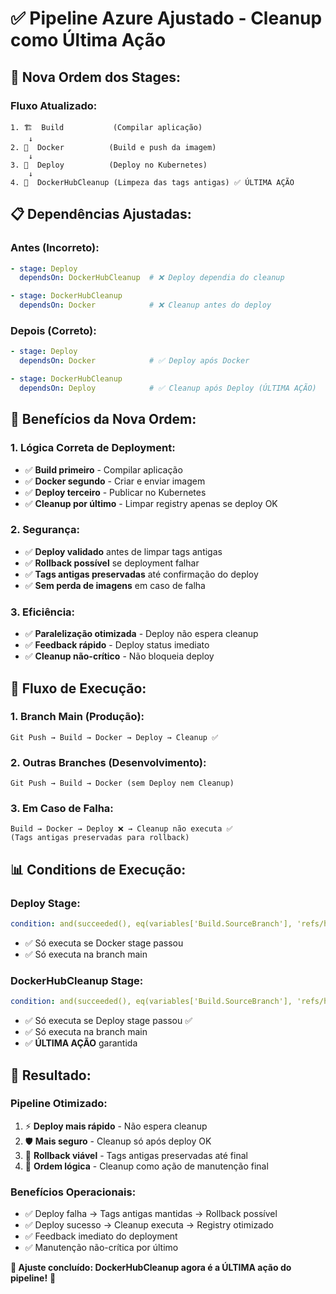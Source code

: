 # ✅ Pipeline Azure Ajustado - Cleanup como Última Ação

## 🔄 **Nova Ordem dos Stages:**

### **Fluxo Atualizado:**
```
1. 🏗️  Build           (Compilar aplicação)
    ↓
2. 🐳  Docker          (Build e push da imagem)
    ↓
3. 🚀  Deploy          (Deploy no Kubernetes)
    ↓
4. 🧹  DockerHubCleanup (Limpeza das tags antigas) ✅ ÚLTIMA AÇÃO
```

## 📋 **Dependências Ajustadas:**

### **Antes (Incorreto):**
```yaml
- stage: Deploy
  dependsOn: DockerHubCleanup  # ❌ Deploy dependia do cleanup

- stage: DockerHubCleanup
  dependsOn: Docker            # ❌ Cleanup antes do deploy
```

### **Depois (Correto):**
```yaml
- stage: Deploy
  dependsOn: Docker            # ✅ Deploy após Docker

- stage: DockerHubCleanup
  dependsOn: Deploy            # ✅ Cleanup após Deploy (ÚLTIMA AÇÃO)
```

## 🎯 **Benefícios da Nova Ordem:**

### **1. Lógica Correta de Deployment:**
- ✅ **Build primeiro** - Compilar aplicação
- ✅ **Docker segundo** - Criar e enviar imagem
- ✅ **Deploy terceiro** - Publicar no Kubernetes
- ✅ **Cleanup por último** - Limpar registry apenas se deploy OK

### **2. Segurança:**
- ✅ **Deploy validado** antes de limpar tags antigas
- ✅ **Rollback possível** se deployment falhar
- ✅ **Tags antigas preservadas** até confirmação do deploy
- ✅ **Sem perda de imagens** em caso de falha

### **3. Eficiência:**
- ✅ **Paralelização otimizada** - Deploy não espera cleanup
- ✅ **Feedback rápido** - Deploy status imediato
- ✅ **Cleanup não-crítico** - Não bloqueia deploy

## 🚀 **Fluxo de Execução:**

### **1. Branch Main (Produção):**
```
Git Push → Build → Docker → Deploy → Cleanup ✅
```

### **2. Outras Branches (Desenvolvimento):**
```
Git Push → Build → Docker (sem Deploy nem Cleanup)
```

### **3. Em Caso de Falha:**
```
Build → Docker → Deploy ❌ → Cleanup não executa ✅
(Tags antigas preservadas para rollback)
```

## 📊 **Conditions de Execução:**

### **Deploy Stage:**
```yaml
condition: and(succeeded(), eq(variables['Build.SourceBranch'], 'refs/heads/main'))
```
- ✅ Só executa se Docker stage passou
- ✅ Só executa na branch main

### **DockerHubCleanup Stage:**
```yaml
condition: and(succeeded(), eq(variables['Build.SourceBranch'], 'refs/heads/main'))
```
- ✅ Só executa se Deploy stage passou ✅
- ✅ Só executa na branch main
- ✅ **ÚLTIMA AÇÃO** garantida

## 🎉 **Resultado:**

### **Pipeline Otimizado:**
1. ⚡ **Deploy mais rápido** - Não espera cleanup
2. 🛡️ **Mais seguro** - Cleanup só após deploy OK
3. 🔄 **Rollback viável** - Tags antigas preservadas até final
4. 🎯 **Ordem lógica** - Cleanup como ação de manutenção final

### **Benefícios Operacionais:**
- ✅ Deploy falha → Tags antigas mantidas → Rollback possível
- ✅ Deploy sucesso → Cleanup executa → Registry otimizado
- ✅ Feedback imediato do deployment
- ✅ Manutenção não-crítica por último

**🎯 Ajuste concluído: DockerHubCleanup agora é a ÚLTIMA ação do pipeline!** 🚀
